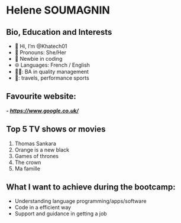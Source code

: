 # Helene SOUMAGNIN
## Bio, Education and Interests
- 👋 Hi, I’m @Khatech01
- 👩 Pronouns: She/Her
- 🌱 Newbie in coding
- 🌐 Languages: French / English
- 👩‍🎓: BA in quality management
- 💚: travels, performance sports

## Favourite website: 
***- https://www.google.co.uk/***

## Top 5 TV shows or movies
1. Thomas Sankara
2. Orange is a new black
3. Games of thrones
4. The crown
5. Ma famille

## What I want to achieve during the bootcamp:
- Understanding language programming/apps/software
- Code in a efficient way
- Support and guidance in getting a job
